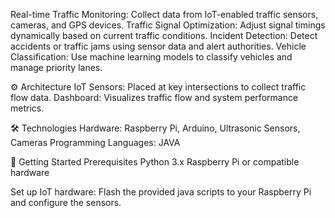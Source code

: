 Real-time Traffic Monitoring: Collect data from IoT-enabled traffic sensors, cameras, and GPS devices.
Traffic Signal Optimization: Adjust signal timings dynamically based on current traffic conditions.
Incident Detection: Detect accidents or traffic jams using sensor data and alert authorities.
Vehicle Classification: Use machine learning models to classify vehicles and manage priority lanes.

⚙️ Architecture
IoT Sensors: Placed at key intersections to collect traffic flow data.
Dashboard: Visualizes traffic flow and system performance metrics.

🛠️ Technologies
Hardware: Raspberry Pi, Arduino, Ultrasonic Sensors, Cameras
Programming Languages: JAVA

🚀 Getting Started
Prerequisites
Python 3.x
Raspberry Pi or compatible hardware

Set up IoT hardware:
Flash the provided java scripts to your Raspberry Pi and configure the sensors.




